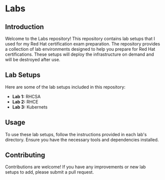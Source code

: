 # Labs
## Introduction
Welcome to the Labs repository! This repository contains lab setups that I used for my Red Hat certification exam preparation. The repository provides a collection of lab environments designed to help you prepare for Red Hat certifications. These setups will deploy the infrastructure on demand and will be destroyed after use.

## Lab Setups

Here are some of the lab setups included in this repository:
- **Lab 1:** RHCSA
- **Lab 2:** RHCE
- **Lab 3:** Kubernets

## Usage

To use these lab setups, follow the instructions provided in each lab's directory. Ensure you have the necessary tools and dependencies installed.

## Contributing

Contributions are welcome! If you have any improvements or new lab setups to add, please submit a pull request.
